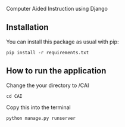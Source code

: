 Computer Aided Instruction using Django


Installation
------------

You can install this package as usual with pip:

    pip install -r requirements.txt


How to run the application
------------

Change the your directory to /CAI

    cd CAI


Copy this into the terminal

    python manage.py runserver

